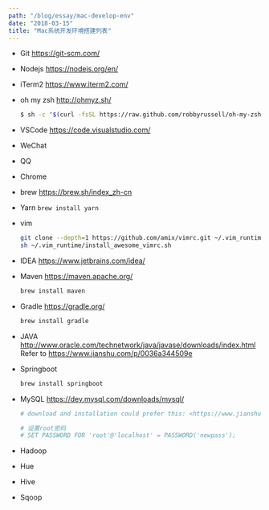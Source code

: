 ```yaml
---
path: "/blog/essay/mac-develop-env"
date: "2018-03-15"
title: "Mac系统开发环境搭建列表"
---
```


* Git <https://git-scm.com/>
* Nodejs <https://nodejs.org/en/>
* iTerm2 <https://www.iterm2.com/>
* oh my zsh <http://ohmyz.sh/>

    ```bash
    $ sh -c "$(curl -fsSL https://raw.github.com/robbyrussell/oh-my-zsh/master/tools/install.sh)"
    ```
* VSCode <https://code.visualstudio.com/>
* WeChat
* QQ
* Chrome
* brew <https://brew.sh/index_zh-cn>
* Yarn ```brew install yarn```
* vim

    ```bash
    git clone --depth=1 https://github.com/amix/vimrc.git ~/.vim_runtime
    sh ~/.vim_runtime/install_awesome_vimrc.sh
    ```

* IDEA <https://www.jetbrains.com/idea/>
* Maven <https://maven.apache.org/>
    ```bash
    brew install maven
    ```
* Gradle <https://gradle.org/>
    ```bash
    brew install gradle
    ```
* JAVA <http://www.oracle.com/technetwork/java/javase/downloads/index.html>
    Refer to <https://www.jianshu.com/p/0036a344509e>
* Springboot
    ```bash
    brew install springboot
    ```
* MySQL <https://dev.mysql.com/downloads/mysql/>

    ```bash
    # download and installation could prefer this: <https://www.jianshu.com/p/fd3aae701db9>

    # 设置root密码
    # SET PASSWORD FOR 'root'@'localhost' = PASSWORD('newpass');
    ```

* Hadoop
* Hue
* Hive
* Sqoop

